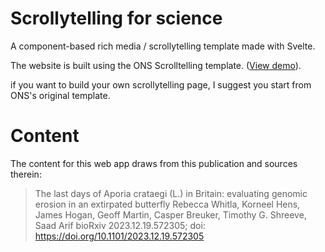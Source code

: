 
# Scrollytelling for science

A component-based rich media / scrollytelling template made with Svelte. 

The website is built using the ONS Scrolltelling template. ([View demo](https://onsvisual.github.io/svelte-scrolly)).

if you want to build your own scrollytelling page, I suggest you start from ONS's original template.

# Content

The content for this web app draws from this publication and sources therein:

> The last days of Aporia crataegi (L.) in Britain: evaluating genomic erosion in an extirpated butterfly
> Rebecca Whitla, Korneel Hens, James Hogan, Geoff Martin, Casper Breuker, Timothy G. Shreeve, Saad Arif
> bioRxiv 2023.12.19.572305; doi: https://doi.org/10.1101/2023.12.19.572305

